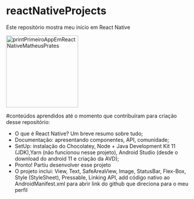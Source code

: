 # reactNativeProjects
Este repositório mostra meu início em React Native

<img width="195" alt="printPrimeiroAppEmReactNativeMatheusPrates" src="https://user-images.githubusercontent.com/99659977/174905108-a073091e-a2ae-4ce3-8ee8-14525948341e.PNG">

#conteúdos aprendidos até o momento que contribuíram para criação desse repositório:
- O que é React Native? Um breve resumo sobre tudo;
- Documentação: apresentando componentes, API, comunidade;
- SetUp: instalação do Chocolatey, Node + Java Development Kit 11 (JDK),Yarn (não funcionou nesse projeto), Android Studio (desde o download do android 11 e criação da AVD);
- Pronto! Partiu desenvolver esse projeto
- O projeto inclui: View, Text, SafeAreaView, Image, StatusBar, Flex-Box, Style (StyleSheet), Pressable, Linking API, add código nativo ao AndroidManifest.xml para abrir link do github que direciona para o meu perfil
